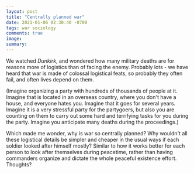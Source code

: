 ```yaml
---
layout: post
title: "Centrally planned war"
date: 2021-01-06 02:30:40 -0700
tags: war sociology
comments: true
image:
summary:
---
```

We watched *Dunkirk*, and wondered how many military deaths are for reasons more of logistics than of facing the enemy. Probably lots - we have heard that war is made of colossal logistical feats, so probably they often fail, and often lives depend on them.<!--ex-->

(Imagine organizing a party with hundreds of thousands of people at it. Imagine that is located in an overseas country, where you don't have a house, and everyone hates you. Imagine that it goes for several years. Imagine it is a very stressful party for the partygoers, but also you are counting on them to carry out some hard and terrifying tasks for you during the party. Imagine you anticipate many deaths during the proceedings.)

Which made me wonder, why is war so centrally planned? Why wouldn't all these logistical details be simpler and cheaper in the usual ways if each soldier looked after himself mostly? Similar to how it works better for each person to look after themselves during peacetime, rather than having commanders organize and dictate the whole peaceful existence effort.  Thoughts?

